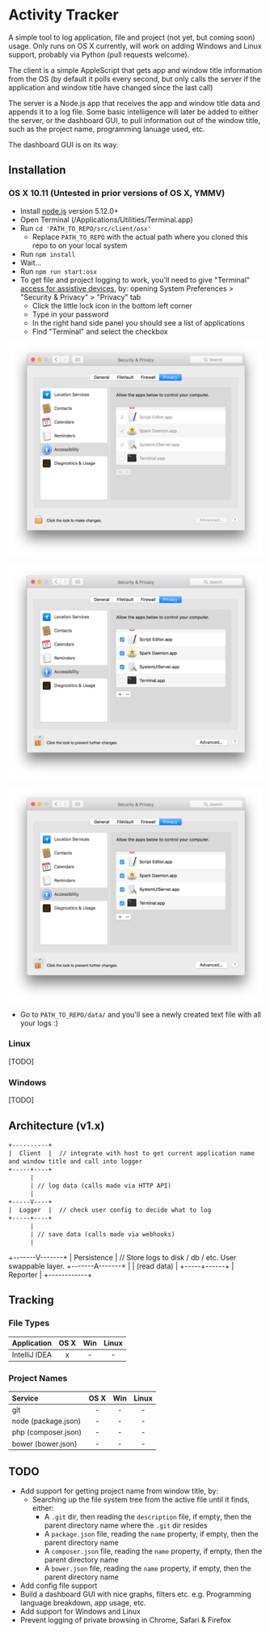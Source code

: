 # Activity Tracker

A simple tool to log application, file and project (not yet, but coming soon) usage. Only runs on OS X currently, will work on adding Windows and Linux support, probably via Python (pull requests welcome).

The client is a simple AppleScript that gets app and window title information from the OS (by default it polls every second, but only calls the server if the application and window title have changed since the last call)

The server is a Node.js app that receives the app and window title data and appends it to a log file. Some basic intelligence will later be added to either the server, or the dashboard GUI, to pull information out of the window title, such as the project name, programming lanuage used, etc.

The dashboard GUI is on its way.

## Installation

### OS X 10.11 (Untested in prior versions of OS X, YMMV)

- Install [node.js](https://nodejs.org/en/download/package-manager/#osx) version 5.12.0+
- Open Terminal (/Applications/Utilities/Terminal.app)
- Run `cd 'PATH_TO_REPO/src/client/osx'`
	- Replace `PATH_TO_REPO` with the actual path where you cloned this repo to on your local system
- Run `npm install`
- Wait...
- Run `npm run start:osx`
- To get file and project logging to work, you'll need to give "Terminal" [access for assistive devices](https://support.apple.com/en-za/HT202866), by: opening System Preferences > "Security & Privacy" > "Privacy" tab
    - Click the little lock icon in the bottom left corner
    - Type in your password
    - In the right hand side panel you should see a list of applications
    - Find "Terminal" and select the checkbox 
    
![Terminal - access for assistive devices - 1](https://github.com/barryels/activity-tracker/raw/master/docs/osx/installation/terminal-eada/1.png)

![Terminal - access for assistive devices - 2](https://github.com/barryels/activity-tracker/raw/master/docs/osx/installation/terminal-eada/2.png)

![Terminal - access for assistive devices - 3](https://github.com/barryels/activity-tracker/raw/master/docs/osx/installation/terminal-eada/3.png)
    
- Go to `PATH_TO_REPO/data/` and you'll see a newly created text file with all your logs :)


### Linux

[TODO]


### Windows

[TODO]



## Architecture (v1.x)

    +----------+
    |  Client  |  // integrate with host to get current application name and window title and call into logger
    +-----+----+
          |
          | // log data (calls made via HTTP API)
          |
    +-----V----+
    |  Logger  |  // check user config to decide what to log
    +-----+----+
          |
          | // save data (calls made via webhooks)
          |
  +-------V-------+
  |  Persistence  | // Store logs to disk / db / etc. User swappable layer.
  +-------A-------+
          |
          | (read data)
          |
    +-----+------+
    |  Reporter  |
    +------------+


## Tracking

### File Types


| Application           |  OS X  |  Win  | Linux |
| :---                  | :---:  | :---: | :---: |
| IntelliJ IDEA         | x      | -     | -     |


### Project Names

| Service               |  OS X  |  Win  | Linux |
| :---                  | :---:  | :---: | :---: |
| git                   | -      | -     | -     |
| node (package.json)   | -      | -     | -     |
| php (composer.json)   | -      | -     | -     |
| bower (bower.json)    | -      | -     | -     |



## TODO

- Add support for getting project name from window title, by:
  - Searching up the file system tree from the active file until it finds, either:
    - A `.git` dir, then reading the `description` file, if empty, then the parent directory name where the `.git` dir resides
    - A `package.json` file, reading the `name` property, if empty, then the parent directory name
    - A `composer.json` file, reading the `name` property, if empty, then the parent directory name
    - A `bower.json` file, reading the `name` property, if empty, then the parent directory name
- Add config file support
- Build a dashboard GUI with nice graphs, filters etc. e.g. Programming language breakdown, app usage, etc.
- Add support for Windows and Linux
- Prevent logging of private browsing in Chrome, Safari & Firefox
